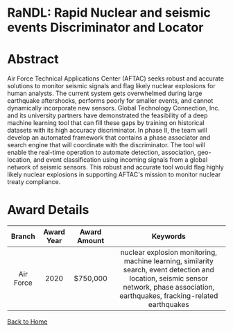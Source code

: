 
RaNDL: Rapid Nuclear and seismic events Discriminator and Locator
=================================================================

# Abstract


Air Force Technical Applications Center (AFTAC) seeks robust and accurate solutions to monitor seismic signals and flag likely nuclear explosions for human analysts. The current system gets overwhelmed during large earthquake aftershocks, performs poorly for smaller events, and cannot dynamically incorporate new sensors. Global Technology Connection, Inc. and its university partners have demonstrated the feasibility of a deep machine learning tool that can fill these gaps by training on historical datasets with its high accuracy discriminator. In phase II, the team will develop an automated framework that contains a phase associator and search engine that will coordinate with the discriminator. The tool will enable the real-time operation to automate detection, association, geo-location, and event classification using incoming signals from a global network of seismic sensors. This robust and accurate tool would flag highly likely nuclear explosions in supporting AFTAC's mission to monitor nuclear treaty compliance.  

# Award Details

|Branch|Award Year|Award Amount|Keywords|
| :---: | :---: | :---: | :---: |
|Air Force|2020|$750,000|nuclear explosion monitoring, machine learning, similarity search, event detection and location, seismic sensor network, phase association, earthquakes, fracking-related earthquakes|
  
  


[Back to Home](https://github.com/chrischow/dod_sbir_awards/Reports/DJ/#1579)